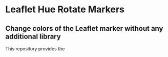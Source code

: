 # Leaflet Hue Rotate Markers
## Change colors of the Leaflet marker without any additional library

This repository provides the <style> definition that changes the color of Leaflet markers with the following parameter:
  - hue-rotate(deg)
  - brightness(%)
  - saturate(%)

The resultant colors match the colors displayed in the map legend, which uses the names of HTML color names that are supported by all browsers (https://www.w3schools.com/colors/colors_names.asp). 

| HTML color name  | Hue rotate style | Demo |
| ------------- | ------------- | ------------- |
| [Orchid](https://www.w3schools.com/colors/color_tryit.asp?color=Orchid)  | `.leaflet-color-orchid {filter: hue-rotate(80deg) brightness(130%) saturate(60%);}` | ![0orchid-1](https://github.com/StephanieMussi/leaflet-huerotate-markers/assets/44252274/c202f68d-5d90-46d6-b726-96ca5033a170) |
| [BlueViolet](https://www.w3schools.com/colors/color_tryit.asp?color=BlueViolet) | `.leaflet-color-blueviolet {filter: hue-rotate(55deg) brightness(100%) saturate(100%);}` | ![0blueviolet](https://github.com/StephanieMussi/leaflet-huerotate-markers/assets/44252274/b9b4253e-4295-4016-a815-67f6c5852ce0) |
| [CornflowerBlue](https://www.w3schools.com/colors/color_tryit.asp?color=CornflowerBlue) | `.leaflet-color-cornflowerblue {filter: hue-rotate(20deg) brightness(135%) saturate(80%);}` | ![0cornflowerblue](https://github.com/StephanieMussi/leaflet-huerotate-markers/assets/44252274/3244cf3f-9da1-46e3-b073-73ddef727e70)
| [SaddleBrown](https://www.w3schools.com/colors/color_tryit.asp?color=SaddleBrown) | `.leaflet-color-saddlebrown {filter: hue-rotate(180deg) brightness(100%) saturate(45%);}` | ![0saddlebrown](https://github.com/StephanieMussi/leaflet-huerotate-markers/assets/44252274/ceaba5db-0b61-463d-8098-80d87a29e063) |
|  |  |  |
|  |  |  |
|  |  |  |
|  |  |  |


  
### References:
  
- Leaflet, an open-source JavaScript library for mobile-friendly interactive maps: https://leafletjs.com/
- W3 Schools HTML Color Names: https://www.w3schools.com/colors/colors_names.asp
